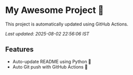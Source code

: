 # My Awesome Project 🚀

This project is automatically updated using GitHub Actions.

_Last updated: 2025-08-02 22:56:06 IST_

## Features
- Auto-update README using Python 🐍
- Auto Git push with GitHub Actions 🤖
